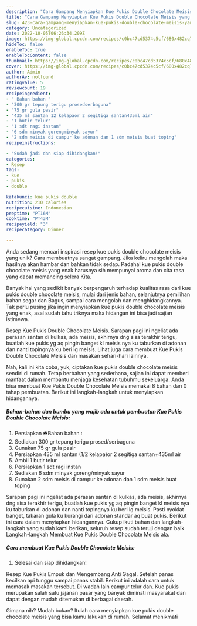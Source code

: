 ```yaml
---
description: "Cara Gampang Menyiapkan Kue Pukis Double Chocolate Meisis yang Lezat"
title: "Cara Gampang Menyiapkan Kue Pukis Double Chocolate Meisis yang Lezat"
slug: 423-cara-gampang-menyiapkan-kue-pukis-double-chocolate-meisis-yang-lezat
category: Uncategorized
date: 2022-10-05T06:26:34.209Z
image: https://img-global.cpcdn.com/recipes/c0bc47cd5374c5cf/680x482cq70/kue-pukis-double-chocolate-meisis-foto-resep-utama.jpg
hideToc: false
enableToc: true
enableTocContent: false
thumbnail: https://img-global.cpcdn.com/recipes/c0bc47cd5374c5cf/680x482cq70/kue-pukis-double-chocolate-meisis-foto-resep-utama.jpg
cover: https://img-global.cpcdn.com/recipes/c0bc47cd5374c5cf/680x482cq70/kue-pukis-double-chocolate-meisis-foto-resep-utama.jpg
author: Admin
authorAv: notfound
ratingvalue: 5
reviewcount: 19
recipeingredient:
- " Bahan bahan "
- "300 gr tepung terigu prosedserbaguna"
- "75 gr gula pasir"
- "435 ml santan 12 kelapaor 2 segitiga santan435ml air"
- "1 butir telur"
- "1 sdt ragi instan"
- "6 sdm minyak gorengminyak sayur"
- "2 sdm meisis di campur ke adonan dan 1 sdm meisis buat toping"
recipeinstructions:

- "Sudah jadi dan siap dihidangkan!"
categories:
- Resep
tags:
- kue
- pukis
- double

katakunci: kue pukis double 
nutrition: 210 calories
recipecuisine: Indonesian
preptime: "PT16M"
cooktime: "PT43M"
recipeyield: "3"
recipecategory: Dinner

---
```





Anda sedang mencari inspirasi resep kue pukis double chocolate meisis yang unik? Cara membuatnya sangat gampang. Jika keliru mengolah maka hasilnya akan hambar dan bahkan tidak sedap. Padahal kue pukis double chocolate meisis yang enak harusnya sih mempunyai aroma dan cita rasa yang dapat memancing selera Kita.





Banyak hal yang sedikit banyak berpengaruh terhadap kualitas rasa dari kue pukis double chocolate meisis, mulai dari jenis bahan, selanjutnya pemilihan bahan segar dan Bagus, sampai cara mengolah dan menghidangkannya. Tak perlu pusing jika ingin menyiapkan kue pukis double chocolate meisis yang enak,      asal sudah tahu triknya maka hidangan ini bisa jadi sajian istimewa.














Resep Kue Pukis Double Chocolate Meisis. Sarapan pagi ini ngeliat ada perasan santan di kulkas, ada meisis, akhirnya dng sisa terakhir terigu, buatlah kue pukis yg aq pingin banget kl meisis nya ku taburkan di adonan dan nanti topingnya ku beri lg meisis. Lihat juga cara membuat Kue Pukis Double Chocolate Meisis dan masakan sehari-hari lainnya.






Nah, kali ini kita coba, yuk, ciptakan kue pukis double chocolate meisis sendiri di rumah. Tetap berbahan yang sederhana, sajian ini dapat memberi manfaat dalam membantu menjaga kesehatan tubuhmu sekeluarga. Anda bisa membuat Kue Pukis Double Chocolate Meisis memakai 8 bahan dan 0 tahap pembuatan. Berikut ini langkah-langkah untuk menyiapkan hidangannya.

<!--inarticleads1-->

##### Bahan-bahan dan bumbu yang wajib ada untuk pembuatan Kue Pukis Double Chocolate Meisis:

1. Persiapkan  ☘️Bahan bahan :
1. Sediakan 300 gr tepung terigu prosed/serbaguna
1. Gunakan 75 gr gula pasir
1. Persiapkan 435 ml santan (1/2 kelapa)or 2 segitiga santan+435ml air
1. Ambil 1 butir telur
1. Persiapkan 1 sdt ragi instan
1. Sediakan 6 sdm minyak goreng/minyak sayur
1. Gunakan 2 sdm meisis di campur ke adonan dan 1 sdm meisis buat toping


Sarapan pagi ini ngeliat ada perasan santan di kulkas, ada meisis, akhirnya dng sisa terakhir terigu, buatlah kue pukis yg aq pingin banget kl meisis nya ku taburkan di adonan dan nanti topingnya ku beri lg meisis. Pasti nyoklat banget, takaran gula ku kurangi dari adonan standar aq buat pukis. Berikut ini cara dalam menyiapkan hidangannya. Cukup ikuti bahan dan langkah-langkah yang sudah kami berikan, seluruh resep sudah teruji dengan baik Langkah-langkah Membuat Kue Pukis Double Chocolate Meisis ala. 

<!--inarticleads2-->

##### Cara membuat Kue Pukis Double Chocolate Meisis:


1. Selesai dan siap dihidangkan!

Resep Kue Pukis Empuk dan Mengembang Anti Gagal. Setelah panas kecilkan api tunggu sampai panas stabil. Berikut ini adalah cara untuk memasak masakan tersebut. Di wadah lain campur telur dan. Kue pukis merupakan salah satu jajanan pasar yang banyak diminati masyarakat dan dapat dengan mudah ditemukan di berbagai daerah. 

Gimana nih? Mudah bukan? Itulah cara menyiapkan kue pukis double chocolate meisis yang bisa kamu lakukan di rumah. Selamat menikmati
